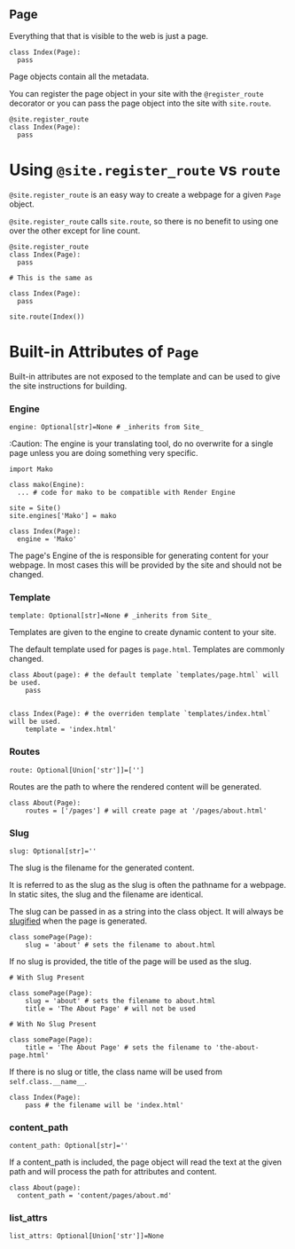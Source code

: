 Page
----

Everything that that is visible to the web is just a page.

```
class Index(Page):
  pass
```

Page objects contain all the metadata.

You can register the page object in your site with the `@register_route`
decorator or you can pass the page object into the site with `site.route`.

```
@site.register_route
class Index(Page):
  pass
```

Using `@site.register_route` vs `route`
======

`@site.register_route` is an easy way to create a webpage for a given `Page`
object.

`@site.register_route` calls `site.route`, so there is no benefit to using one
over the other except for line count.


```
@site.register_route
class Index(Page):
  pass

# This is the same as

class Index(Page):
  pass

site.route(Index())

```

Built-in Attributes of `Page`
======

Built-in attributes are not exposed to the template and can be used to give the
site instructions for building.

### Engine
`engine: Optional[str]=None # _inherits from Site_`

:Caution: The engine is your translating tool, do no overwrite for a single
page unless you are doing something very specific.

```
import Mako

class mako(Engine):
  ... # code for mako to be compatible with Render Engine

site = Site()
site.engines['Mako'] = mako

class Index(Page):
  engine = 'Mako'
```

The page's Engine of the is responsible for generating content for your
webpage. In most cases this will be provided by the site and should not be
changed.

### Template

`template: Optional[str]=None # _inherits from Site_`

Templates are given to the engine to create dynamic content to your site. 

The default template used for pages is `page.html`. Templates are commonly
changed.

```
class About(page): # the default template `templates/page.html` will be used.
    pass


class Index(Page): # the overriden template `templates/index.html` will be used.
    template = 'index.html'
```

### Routes

`route: Optional[Union['str']]=['']`

Routes are the path to where the rendered content will be generated.

```
class About(Page):
    routes = ['/pages'] # will create page at '/pages/about.html'

```

### Slug

`slug: Optional[str]=''`

The slug is the filename for the generated content.


It is referred to as the slug as the slug is often the pathname for a webpage. In static sites, the slug and the filename are identical.

The slug can be passed in as a string into the class object. It will always be
[slugified](https://pypi.org/project/python-slugify/) when the page is generated.
```
class somePage(Page):
    slug = 'about' # sets the filename to about.html
```

If no slug is provided, the title of the page will be used as the slug. 

```
# With Slug Present

class somePage(Page):
    slug = 'about' # sets the filename to about.html
    title = 'The About Page' # will not be used

# With No Slug Present

class somePage(Page):
    title = 'The About Page' # sets the filename to 'the-about-page.html'
```

If there is no slug or title, the class name will be used from `self.class.__name__`.

```
class Index(Page):
    pass # the filename will be 'index.html'

```

### content_path

`content_path: Optional[str]=''`

If a content_path is included, the page object will read the text at the given path and will process the path for attributes and content.

```
class About(page):
  content_path = 'content/pages/about.md'
```

### list_attrs

`list_attrs: Optional[Union['str']]=None`
